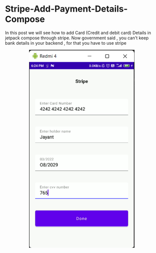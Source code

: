 # Stripe-Add-Payment-Details-Compose

In this post we will see how to add Card (Credit and debit card) Details in jetpack compose through stripe. Now government said , you can't keep bank details in your backend , for that you have to use stripe


<p align="center">
<img src="app/src/main/res/drawable/img.png"/>
</p>
